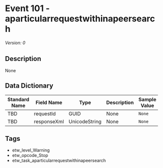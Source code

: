 # Event 101 - aparticularrequestwithinapeersearch
###### Version: 0

## Description
None

## Data Dictionary
|Standard Name|Field Name|Type|Description|Sample Value|
|---|---|---|---|---|
|TBD|requestId|GUID|None|`None`|
|TBD|responseXml|UnicodeString|None|`None`|

## Tags
* etw_level_Warning
* etw_opcode_Stop
* etw_task_aparticularrequestwithinapeersearch